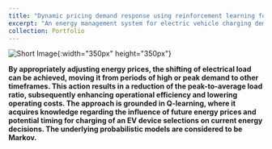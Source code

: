 ```yaml
---
title: "Dynamic pricing demand response using reinforcement learning for charging of EV's"
excerpt: "An energy management system for electric vehicle charging demand response was developed, wherein energy expenses are minimized, consumption patterns are optimized, and online learning is employed to predict the impact of future energy prices and consumer decisions on long-term cost-effective charging schedules."
collection: Portfolio
---
```

![Short Image](/ameyjoshi.github.io/images/DSM_3.jpg){:width="350px" height="350px"}

**By appropriately adjusting energy prices, the shifting of electrical load can be achieved, moving it from periods of high or peak demand to other timeframes. This action results in a reduction of the peak-to-average load ratio, subsequently enhancing operational efficiency and lowering operating costs. The approach is grounded in Q-learning, where it acquires knowledge regarding the influence of future energy prices and potential timing for charging of an EV device selections on current energy decisions. The underlying probabilistic models are considered to be Markov.**


